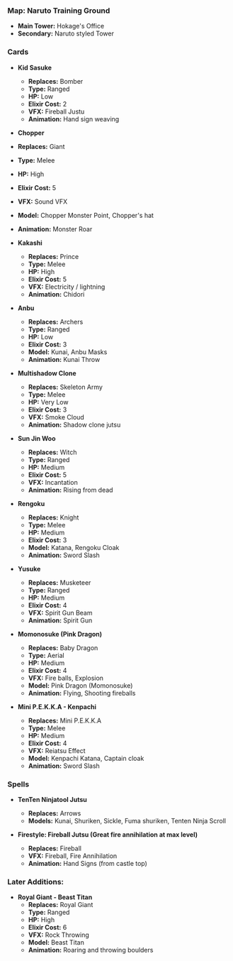 ### Map: Naruto Training Ground
- **Main Tower:** Hokage's Office
- **Secondary:** Naruto styled Tower
### Cards
- **Kid Sasuke**
  - **Replaces:** Bomber
  - **Type:** Ranged
  - **HP:** Low
  - **Elixir Cost:** 2
  - **VFX:** Fireball Justu
  - **Animation:** Hand sign weaving

 - **Chopper**
  - **Replaces:** Giant
  - **Type:** Melee
  - **HP:** High
  - **Elixir Cost:** 5
  - **VFX:** Sound VFX
  - **Model:** Chopper Monster Point, Chopper's hat
  - **Animation:** Monster Roar

- **Kakashi**
  - **Replaces:** Prince
  - **Type:** Melee
  - **HP:** High
  - **Elixir Cost:** 5
  - **VFX:** Electricity / lightning
  - **Animation:** Chidori

- **Anbu**
  - **Replaces:** Archers
  - **Type:** Ranged
  - **HP:** Low
  - **Elixir Cost:** 3
  - **Model:** Kunai, Anbu Masks
  - **Animation:** Kunai Throw

- **Multishadow Clone**
  - **Replaces:** Skeleton Army
  - **Type:** Melee
  - **HP:** Very Low
  - **Elixir Cost:** 3
  - **VFX:** Smoke Cloud
  - **Animation:** Shadow clone jutsu

- **Sun Jin Woo**
  - **Replaces:** Witch
  - **Type:** Ranged
  - **HP:** Medium
  - **Elixir Cost:** 5
  - **VFX:** Incantation
  - **Animation:** Rising from dead

- **Rengoku**
  - **Replaces:** Knight
  - **Type:** Melee
  - **HP:** Medium
  - **Elixir Cost:** 3
  - **Model:** Katana, Rengoku Cloak
  - **Animation:** Sword Slash

- **Yusuke**
  - **Replaces:** Musketeer
  - **Type:** Ranged
  - **HP:** Medium
  - **Elixir Cost:** 4
  - **VFX:** Spirit Gun Beam
  - **Animation:** Spirit Gun

- **Momonosuke (Pink Dragon)**
  - **Replaces:** Baby Dragon
  - **Type:** Aerial
  - **HP:** Medium
  - **Elixir Cost:** 4
  - **VFX:** Fire balls, Explosion
  - **Model:** Pink Dragon (Momonosuke)
  - **Animation:** Flying, Shooting fireballs

- **Mini P.E.K.K.A - Kenpachi**
  - **Replaces:** Mini P.E.K.K.A
  - **Type:** Melee
  - **HP:** Medium
  - **Elixir Cost:** 4
  - **VFX:** Reiatsu Effect
  - **Model:** Kenpachi Katana, Captain cloak
  - **Animation:** Sword Slash

### Spells
- **TenTen Ninjatool Jutsu**
  - **Replaces:** Arrows
  - **Models:** Kunai, Shuriken, Sickle, Fuma shuriken, Tenten Ninja Scroll

- **Firestyle: Fireball Jutsu (Great fire annihilation at max level)**
  - **Replaces:** Fireball
  - **VFX:** Fireball, Fire Annihilation
  - **Animation:** Hand Signs (from castle top)

### Later Additions:
- **Royal Giant - Beast Titan**
  - **Replaces:** Royal Giant
  - **Type:** Ranged
  - **HP:** High
  - **Elixir Cost:** 6
  - **VFX:** Rock Throwing
  - **Model:** Beast Titan
  - **Animation:** Roaring and throwing boulders
